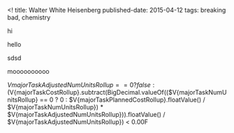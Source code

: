<!
title: 			Walter White Heisenberg
published-date: 2015-04-12
tags:			breaking bad, chemistry
>
hi

hello


sdsd

moooooooooo

$V{majorTaskAdjustedNumUnitsRollup} == 0 
? false : ($V{majorTaskCostRollup}.subtract(BigDecimal.valueOf(($V{majorTaskNumUnitsRollup} == 0 ? 0 : $V{majorTaskPlannedCostRollup}.floatValue() / $V{majorTaskNumUnitsRollup})  * $V{majorTaskAdjustedNumUnitsRollup})).floatValue() / $V{majorTaskAdjustedNumUnitsRollup}) < 0.00F